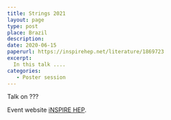 ```yaml
---
title: Strings 2021
layout: page
type: post
place: Brazil
description: 
date: 2020-06-15
paperurl: https://inspirehep.net/literature/1869723
excerpt:
  In this talk ....
categories:
   - Poster session
---
```



Talk on ???

Event website [iNSPIRE HEP](https://inspirehep.net/authors/1635387?ui-citation-summary=true).
